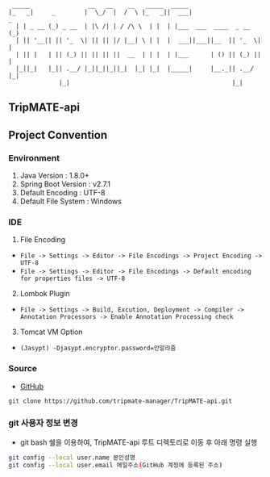 ```plain
 _____                __   __    __   _____  _____
|_   _|     _        |  \_/  |  /  \ |_   _||  ___|                   _
  | | _ __ (_) _ __  | |\ /| | / /\ \  | |  | |___  ___  ____  _ __  (_)
  | || '__|| || '_  \| || || |/ |__| \ | |  |  ___||___||__  || '_  \| |
  | || |   | || (_) || || || ||  __  | | |  | |___      | () || (_) || |
  |_||_|   |_|| .__/ |_||_||_||_|  |_| |_|  |_____|     |__._|| .__/ |_|
              |_|                                             |_|
```

## TripMATE-api

## Project Convention
### Environment
1. Java Version : 1.8.0+
2. Spring Boot Version : v2.7.1
3. Default Encoding : UTF-8
4. Default File System : Windows

### IDE
1. File Encoding
  * `File -> Settings -> Editor -> File Encodings -> Project Encoding -> UTF-8`
  * `File -> Settings -> Editor -> File Encodings -> Default encoding for properties files -> UTF-8`
2. Lombok Plugin
  * `File -> Settings -> Build, Excution, Deployment -> Compiler -> Annotation Processors -> Enable Annotation Processing check`
3. Tomcat VM Option
  * `(Jasypt) -Djasypt.encryptor.password=안알랴줌`

### Source
* [GitHub](https://github.com/tripmate-manager/TripMATE-api)

```bash
git clone https://github.com/tripmate-manager/TripMATE-api.git 
```

### git 사용자 정보 변경
* git bash 쉘을 이용하여, TripMATE-api 루트 디렉토리로 이동 후 아래 명령 실행
```bash
git config --local user.name 본인성명
git config --local user.email 메일주소(GitHub 계정에 등록된 주소)
```
